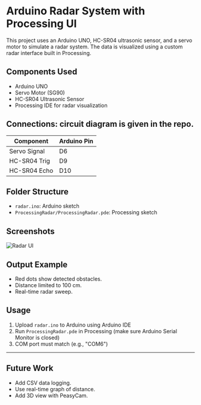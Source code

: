 # Arduino Radar System with Processing UI

This project uses an Arduino UNO, HC-SR04 ultrasonic sensor, and a servo motor to simulate a radar system. The data is visualized using a custom radar interface built in Processing.

##  Components Used
- Arduino UNO
- Servo Motor (SG90)
- HC-SR04 Ultrasonic Sensor
- Processing IDE for radar visualization

##  Connections: circuit diagram is given in the repo.

| Component     | Arduino Pin |
|---------------|-------------|
| Servo Signal  | D6          |
| HC-SR04 Trig  | D9          |
| HC-SR04 Echo  | D10         |

##  Folder Structure

- `radar.ino`: Arduino sketch
- `ProcessingRadar/ProcessingRadar.pde`: Processing sketch

## Screenshots

![Radar UI](<img width="1584" height="1236" alt="radar UI" src="https://github.com/user-attachments/assets/bb51b021-5fa3-4399-b4be-7ffc5222f3b0" />
)

##  Output Example
- Red dots show detected obstacles.
- Distance limited to 100 cm.
- Real-time radar sweep.


##  Usage

1. Upload `radar.ino` to Arduino using Arduino IDE
2. Run `ProcessingRadar.pde` in Processing (make sure Arduino Serial Monitor is closed)
3. COM port must match (e.g., "COM6")

---

##  Future Work
- Add CSV data logging.
- Use real-time graph of distance.
- Add 3D view with PeasyCam.

